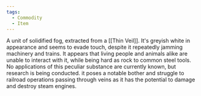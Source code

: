 ```yaml
---
tags:
  - Commodity
  - Item
---
```

A unit of solidified fog, extracted from a [[Thin Veil]]. It's greyish white in appearance and seems to evade touch, despite it repeatedly jamming machinery and trains.  It appears that living people and animals alike are unable to interact with it, while being hard as rock to common steel tools.
No applications of this peculiar substance are currently known, but research is being conducted.
it poses a notable bother and struggle to railroad operations passing through veins as it has the potential to damage and destroy steam engines.